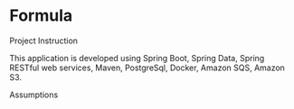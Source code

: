 # Formula
Project Instruction

This application is developed using Spring Boot, Spring Data, Spring RESTful web services, Maven, PostgreSql, Docker, Amazon SQS, Amazon S3.

Assumptions
